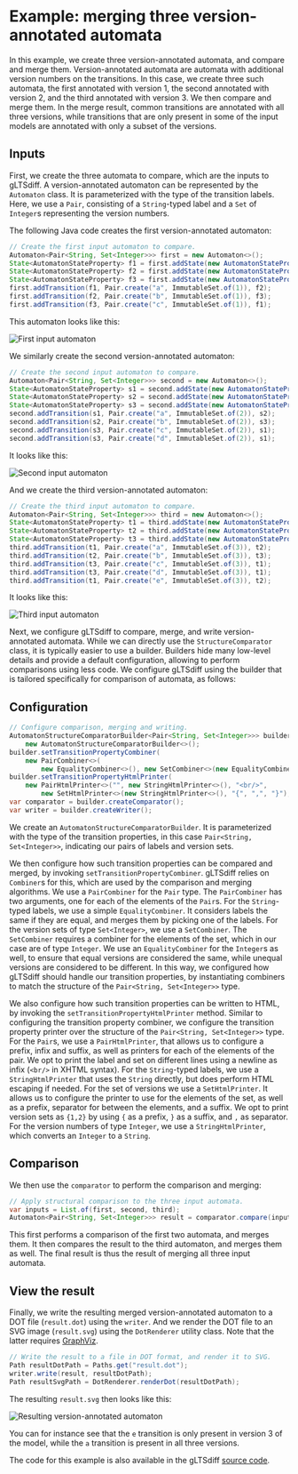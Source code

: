 # Example: merging three version-annotated automata

In this example, we create three version-annotated automata, and compare and merge them.
Version-annotated automata are automata with additional version numbers on the transitions.
In this case, we create three such automata, the first annotated with version 1, the second annotated with version 2, and the third annotated with version 3.
We then compare and merge them.
In the merge result, common transitions are annotated with all three versions, while transitions that are only present in some of the input models are annotated with only a subset of the versions.

## Inputs

First, we create the three automata to compare, which are the inputs to gLTSdiff.
A version-annotated automaton can be represented by the `Automaton` class.
It is parameterized with the type of the transition labels.
Here, we use a `Pair`, consisting of a `String`-typed label and a `Set` of `Integer`s representing the version numbers.

The following Java code creates the first version-annotated automaton:

```java
// Create the first input automaton to compare.
Automaton<Pair<String, Set<Integer>>> first = new Automaton<>();
State<AutomatonStateProperty> f1 = first.addState(new AutomatonStateProperty(false, false));
State<AutomatonStateProperty> f2 = first.addState(new AutomatonStateProperty(false, false));
State<AutomatonStateProperty> f3 = first.addState(new AutomatonStateProperty(false, false));
first.addTransition(f1, Pair.create("a", ImmutableSet.of(1)), f2);
first.addTransition(f2, Pair.create("b", ImmutableSet.of(1)), f3);
first.addTransition(f3, Pair.create("c", ImmutableSet.of(1)), f1);
```

This automaton looks like this:

![First input automaton](../examples/MoreThanTwoInputs/input1.svg)

We similarly create the second version-annotated automaton:

```java
// Create the second input automaton to compare.
Automaton<Pair<String, Set<Integer>>> second = new Automaton<>();
State<AutomatonStateProperty> s1 = second.addState(new AutomatonStateProperty(false, false));
State<AutomatonStateProperty> s2 = second.addState(new AutomatonStateProperty(false, false));
State<AutomatonStateProperty> s3 = second.addState(new AutomatonStateProperty(false, false));
second.addTransition(s1, Pair.create("a", ImmutableSet.of(2)), s2);
second.addTransition(s2, Pair.create("b", ImmutableSet.of(2)), s3);
second.addTransition(s3, Pair.create("c", ImmutableSet.of(2)), s1);
second.addTransition(s3, Pair.create("d", ImmutableSet.of(2)), s1);
```

It looks like this:

![Second input automaton](../examples/MoreThanTwoInputs/input2.svg)

And we create the third version-annotated automaton:

```java
// Create the third input automaton to compare.
Automaton<Pair<String, Set<Integer>>> third = new Automaton<>();
State<AutomatonStateProperty> t1 = third.addState(new AutomatonStateProperty(false, false));
State<AutomatonStateProperty> t2 = third.addState(new AutomatonStateProperty(false, false));
State<AutomatonStateProperty> t3 = third.addState(new AutomatonStateProperty(false, false));
third.addTransition(t1, Pair.create("a", ImmutableSet.of(3)), t2);
third.addTransition(t2, Pair.create("b", ImmutableSet.of(3)), t3);
third.addTransition(t3, Pair.create("c", ImmutableSet.of(3)), t1);
third.addTransition(t3, Pair.create("d", ImmutableSet.of(3)), t1);
third.addTransition(t1, Pair.create("e", ImmutableSet.of(3)), t2);
```

It looks like this:

![Third input automaton](../examples/MoreThanTwoInputs/input3.svg)

Next, we configure gLTSdiff to compare, merge, and write version-annotated automata.
While we can directly use the `StructureComparator` class, it is typically easier to use a builder.
Builders hide many low-level details and provide a default configuration, allowing to perform comparisons using less code.
We configure gLTSdiff using the builder that is tailored specifically for comparison of automata, as follows:

## Configuration

```java
// Configure comparison, merging and writing.
AutomatonStructureComparatorBuilder<Pair<String, Set<Integer>>> builder =
    new AutomatonStructureComparatorBuilder<>();
builder.setTransitionPropertyCombiner(
    new PairCombiner<>(
        new EqualityCombiner<>(), new SetCombiner<>(new EqualityCombiner<>())));
builder.setTransitionPropertyHtmlPrinter(
    new PairHtmlPrinter<>("", new StringHtmlPrinter<>(), "<br/>",
        new SetHtmlPrinter<>(new StringHtmlPrinter<>(), "{", ",", "}"), ""));
var comparator = builder.createComparator();
var writer = builder.createWriter();
```

We create an `AutomatonStructureComparatorBuilder`.
It is parameterized with the type of the transition properties, in this case `Pair<String, Set<Integer>>`, indicating our pairs of labels and version sets.

We then configure how such transition properties can be compared and merged, by invoking `setTransitionPropertyCombiner`.
gLTSdiff relies on `Combiner`s for this, which are used by the comparison and merging algorithms.
We use a `PairCombiner` for the `Pair` type.
The `PairCombiner` has two arguments, one for each of the elements of the `Pair`s.
For the `String`-typed labels, we use a simple `EqualityCombiner`.
It considers labels the same if they are equal, and merges them by picking one of the labels.
For the version sets of type `Set<Integer>`, we use a `SetCombiner`.
The `SetCombiner` requires a combiner for the elements of the set, which in our case are of type `Integer`.
We use an `EqualityCombiner` for the `Integer`s as well, to ensure that equal versions are considered the same, while unequal versions are considered to be different.
In this way, we configured how gLTSdiff should handle our transition properties, by instantiating combiners to match the structure of the `Pair<String, Set<Integer>>` type.

We also configure how such transition properties can be written to HTML, by invoking the `setTransitionPropertyHtmlPrinter` method.
Similar to configuring the transition property combiner, we configure the transition property printer over the structure of the `Pair<String, Set<Integer>>` type.
For the `Pair`s, we use a `PairHtmlPrinter`, that allows us to configure a prefix, infix and suffix, as well as printers for each of the elements of the pair.
We opt to print the label and set on different lines using a newline as infix (`<br/>` in XHTML syntax).
For the `String`-typed labels, we use a `StringHtmlPrinter` that uses the `String` directly, but does perform HTML escaping if needed.
For the set of versions we use a `SetHtmlPrinter`.
It allows us to configure the printer to use for the elements of the set, as well as a prefix, separator for between the elements, and a suffix.
We opt to print version sets as `{1,2}` by using `{` as a prefix, `}` as a suffix, and `,` as separator.
For the version numbers of type `Integer`, we use a `StringHtmlPrinter`, which converts an `Integer` to a `String`.

## Comparison

We then use the `comparator` to perform the comparison and merging:

```java
// Apply structural comparison to the three input automata.
var inputs = List.of(first, second, third);
Automaton<Pair<String, Set<Integer>>> result = comparator.compare(inputs);
```

This first performs a comparison of the first two automata, and merges them.
It then compares the result to the third automaton, and merges them as well.
The final result is thus the result of merging all three input automata.

## View the result

Finally, we write the resulting merged version-annotated automaton to a DOT file (`result.dot`) using the `writer`.
And we render the DOT file to an SVG image (`result.svg`) using the `DotRenderer` utility class.
Note that the latter requires [GraphViz](dependency-graphviz.md).

```java
// Write the result to a file in DOT format, and render it to SVG.
Path resultDotPath = Paths.get("result.dot");
writer.write(result, resultDotPath);
Path resultSvgPath = DotRenderer.renderDot(resultDotPath);
```

The resulting `result.svg` then looks like this:

![Resulting version-annotated automaton](../examples/MoreThanTwoInputs/result.svg)

You can for instance see that the `e` transition is only present in version 3 of the model, while the `a` transition is present in all three versions.

The code for this example is also available in the gLTSdiff [source code](../src/main/java/com/github/tno/gltsdiff/examples/MoreThanTwoInputsExample.java).
